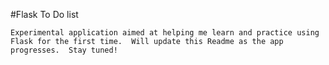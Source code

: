 #Flask To Do list

`Experimental application aimed at helping me learn and practice using Flask for the first time.  Will update this Readme as the app progresses.  Stay tuned!  `
